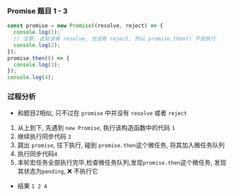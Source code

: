 ### Promise 题目 1 - 3

```js
const promise = new Promise((resolve, reject) => {
  console.log(1);
  // 注意: 此处没有 resolve, 也没有 reject, 所以 promise.then() 不会执行
  console.log(2);
});
promise.then(() => {
  console.log(3);
});
console.log(4);
```
### 过程分析
- 和题目2相似, 只不过在 `promise` 中并没有 `resolve` 或者 `reject`
1. 从上到下, 先遇到 `new Promise`, 执行该构造函数中的代码 `1`
2. 继续执行同步代码 `2`
3. 跳出 `promise`, 往下执行, 碰到 `promise.then`这个微任务, 将其加入微任务队列
4. 执行同步代码`4`
5. 本轮宏任务全部执行完毕,检查微任务队列,发现`promise.then`这个微任务, 发现其状态为`pending`, ❌ 不执行它
- 结果 `1 2 4`